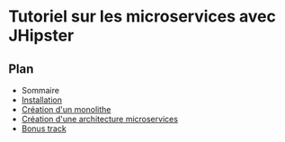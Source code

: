 # Tutoriel sur les microservices avec JHipster

## Plan
* Sommaire
* [Installation](./install.md)
* [Création d'un monolithe](./monolith.md)
* [Création d'une architecture microservices](./microservice.md)
* [Bonus track](./bonus.md)
